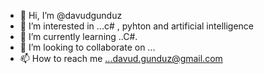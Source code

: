 - 👋 Hi, I’m @davudgunduz
- 👀 I’m interested in ...c# , pyhton and artificial intelligence 
- 🌱 I’m currently learning ..C#.
- 💞️ I’m looking to collaborate on ...
- 📫 How to reach me ...davud.gunduz@gmail.com

<!---
davudgunduz/davudgunduz is a ✨ special ✨ repository because its `README.md` (this file) appears on your GitHub profile.
You can click the Preview link to take a look at your changes.
--->
